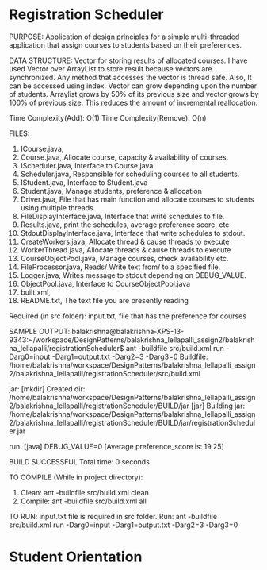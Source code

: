 # Registration Scheduler

PURPOSE:
Application of design principles for a simple multi-threaded application that assign courses to students based on their preferences. 

DATA STRUCTURE:
Vector for storing results of allocated courses.
I have used Vector over ArrayList to store result because vectors are synchronized. Any method that accesses the vector is thread safe.
Also, It can be accessed using index. Vector can grow depending upon the number of students.
Arraylist grows by 50% of its previous size and vector grows by 100% of previous size. This reduces the amount of incremental reallocation. 

Time Complexity(Add): O(1)
Time Complexity(Remove): O(n)

FILES:
1. ICourse.java, 
2. Course.java, Allocate course, capacity & availability of courses.
3. IScheduler.java, Interface to Course.java
4. Scheduler.java, Responsible for scheduling courses to all students.
5. IStudent.java, Interface to Student.java
6. Student.java, Manage students, preference & allocation
7. Driver.java, File that has main function and allocate courses to students using multiple threads. 
8. FileDisplayInterface.java, Interface that write schedules to file.
9. Results.java, print the schedules, average preference score, etc
10. StdoutDisplayInterface.java, Interface that write schedules to stdout.
11. CreateWorkers.java, Allocate thread & cause threads to execute
12. WorkerThread.java, Allocate threads & cause threads to execute
13. CourseObjectPool.java, Manage courses, check availability etc.
14. FileProcessor.java,  Reads/ Write text from/ to a specified file.
15. Logger.java, Writes message to stdout depending on DEBUG_VALUE.
16. ObjectPool.java, Interface to CourseObjectPool.java
17. built.xml,
18. README.txt, The text file you are presently reading

Required (in src folder): 
input.txt, file that has the preference for courses

SAMPLE OUTPUT:
balakrishna@balakrishna-XPS-13-9343:~/workspace/DesignPatterns/balakrishna_lellapalli_assign2/balakrishna_lellapalli/registrationScheduler$ ant -buildfile src/build.xml run -Darg0=input -Darg1=output.txt -Darg2=3 -Darg3=0
Buildfile: /home/balakrishna/workspace/DesignPatterns/balakrishna_lellapalli_assign2/balakrishna_lellapalli/registrationScheduler/src/build.xml

jar:
    [mkdir] Created dir: /home/balakrishna/workspace/DesignPatterns/balakrishna_lellapalli_assign2/balakrishna_lellapalli/registrationScheduler/BUILD/jar
      [jar] Building jar: /home/balakrishna/workspace/DesignPatterns/balakrishna_lellapalli_assign2/balakrishna_lellapalli/registrationScheduler/BUILD/jar/registrationScheduler.jar

run:
     [java] DEBUG_VALUE=0 [Average preference_score is: 19.25]

BUILD SUCCESSFUL
Total time: 0 seconds


TO COMPILE (While in project directory):
1. Clean:
	ant -buildfile src/build.xml clean
2. Compile:
	ant -buildfile src/build.xml all 

TO RUN:
input.txt file is required in src folder.
Run:
ant -buildfile src/build.xml run -Darg0=input -Darg1=output.txt -Darg2=3 -Darg3=0

# Student Orientation


